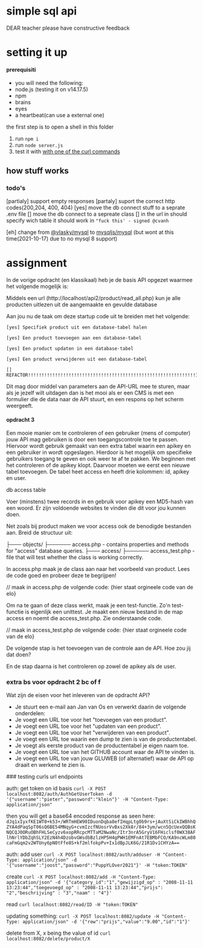 # simple sql api
DEAR teacher please have constructive feedback
# setting it up
#### prerequisiti
- you will need the following:
- node.js (testing it on v14.17.5)
- npm 
- brains 
- eyes
- a heartbeat(can use a external one)

the first step is to open a shell in this folder
1. run `npm i`
2. run `node server.js`
3. test it with <a href="#curl">with one of the curl commands</a>


## how stuff works



### todo's
[partialy] support empty responses
[partaly] suport the correct http codes(200,204, 400, 404)
[yes] move the db connect stuff to a seprate .env file
[] move the db connect to a sepreate class
[] in the url in should specify wich table it should work in `"fuck this' - signed @cvanh`

[eh] change from [@vlasky/mysql](https://github.com/vlasky/mysql) to [mysqljs/mysql](https://github.com/mysqljs/mysql) (but wont at this time(2021-10-17) due to no mysql 8 support)

# assignment
In de vorige opdracht (en klassikaal) heb je de basis API opgezet waarmee het volgende mogelijk is:

Middels een url (http://localhost/api2/product/read_all.php) kun je alle producten uitlezen uit de aangemaakte en gevulde database

Aan jou nu de taak om deze startup code uit te breiden met het volgende:

    [yes] Specifiek product uit een database-tabel halen

    [yes] Een product toevoegen aan een database-tabel

    [yes] Een product updaten in een database-tabel

    [yes] Een product verwijderen uit een database-tabel

    [] REFACTOR!!!!!!!!!!!!!!!!!!!!!!!!!!!!!!!!!!!!!!!!!!!!!!!!!!!!!!!!!!!!!!11

Dit mag door middel van parameters aan de API-URL mee te sturen, maar als je jezelf wilt uitdagen dan is het mooi als er een CMS is met een formulier die de data naar de API stuurt, en een respons op het scherm weergeeft.

#### opdracht 3


Een mooie manier om te controleren of een gebruiker (mens of computer) jouw API mag gebruiken is door een toegangscontrole toe te passen. Hiervoor wordt gebruik gemaakt van een extra tabel waarin een apikey en een gebruiker in wordt opgeslagen. Hierdoor is het mogelijk om specifieke gebruikers toegang te geven en ook weer te af te pakken. We beginnen met het controleren of de apikey klopt. Daarvoor moeten we eerst een nieuwe tabel toevoegen. De tabel heet access en heeft drie kolommen: id, apikey en user.

db access table

Voer (minstens) twee records in en gebruik voor apikey een MD5-hash van een woord. Er zijn voldoende websites te vinden die dit voor jou kunnen doen.

Net zoals bij product maken we voor access ook de benodigde bestanden aan. Breid de structuur uit:

├─── objects/
├────── access.php - contains properties and methods for "access" database queries.
├─── access/
├────── access_test.php - file that will test whether the class is working correctly.

In access.php maak je de class aan naar het voorbeeld van product. Lees de code goed en probeer deze te begrijpen!

// maak in access.php de volgende code:
{hier staat orgineele code van de elo}

Om na te gaan of deze class werkt, maak je een test-functie. Zo'n test-functie is eigenlijk een unittest. Je maakt een nieuw bestand in de map access en noemt die access_test.php. Zie onderstaande code.

// maak in access_test.php de volgende code:
{hier staat orgineele code van de elo}

De volgende stap is het toevoegen van de controle aan de API. Hoe zou jij dat doen?

En de stap daarna is het controleren op zowel de apikey als de user.


### extra bs voor opdracht 2 bc of f
Wat zijn de eisen voor het inleveren van de opdracht API?
- Je stuurt een e-mail aan Jan van Os en verwerkt daarin de volgende onderdelen:
- Je voegt een URL toe voor het "toevoegen van een product".
- Je voegt een URL toe voor het "updaten van een product".
- Je voegt een URL toe voor het "verwijderen van een product".
- Je voegt een URL toe waarin een dump te zien is van de productentabel.
- Je voegt als eerste product van de productentabel je eigen naam toe.
- Je voegt een URL toe van het GITHUB account waar de API te vinden is.
- Je voegt een URL toe van jouw GLUWEB (of alternatief) waar de API op draait en werkend te zien is.

###<a id='curl'></a> testing curls url endpoints

auth: get token on id basis
`curl -X POST localhost:8082/auth/AuthGetUserToken -d '{"username":"pieter","password":"klein"}' -H "Content-Type: application/json"`

then you will get a base64 encoded response as seen here:
`dJq1xIyxfKE1WT0+k53+/WRTmHEW90IDuonDqba8efIHqpLtg0b9rs+jAuXtSiCkIWBhhQZYA4dPaqSpT06sQ6BE54MNqyG+cvmIzcfNUosrVvBxs2Xk8r/84+3ym/wcn5QcUexQQBsKNQCQJ0ORuOBhFHLSeCyzv6xopRRcpcMTTaM2NwaNc/Itr3nrA5GryV16FHiclsf0WX38AFlhNrlYDbZqhSLY2EzN4h4DzobvGWsdbBzlzHP5H4gPWH1EMFnAt7EBMbFCO/KA9ncWLm80caFmGqm2v2WTUny6pN0tFfe8S+kf2mlfokpPv+Ix1dBpJLK6G/21R1Dv1CHYzA==`

auth: add user
`curl -X POST localhost:8082/auth/adduser -H "Content-Type: application/json" -d '{"username":"joost","password":"PuppYLOver2021"}' -H "token:TOKEN"`


create 
`curl -X POST localhost:8082/add -H "Content-Type: application/json" -d '{"category_id":"1","gewijzigd_op" : "2008-11-11 13:23:44","toegevoegd_op" : "2008-11-11 13:23:44","prijs": "2","beschrijving" : "3","naam" : "4"}'`

read 
`curl localhost:8082/read/ID -H "token:TOKEN"`

updating something:
`curl -X POST localhost:8082/update -H "Content-Type: application/json" -d '{"row":"prijs","value":"9.00","id":"1"}'`

delete from X, x being the value of id
`curl localhost:8082/delete/product/X`

